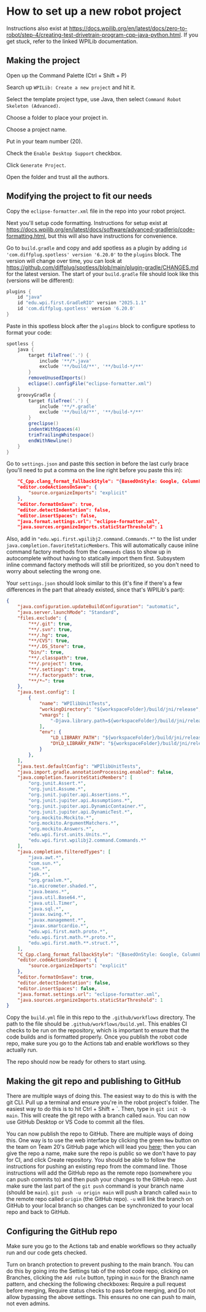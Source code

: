# How to set up a new robot project

Instructions also exist at https://docs.wpilib.org/en/latest/docs/zero-to-robot/step-4/creating-test-drivetrain-program-cpp-java-python.html. If you get stuck, refer to the linked WPILib documentation.

## Making the project

Open up the Command Palette (Ctrl + Shift + P)

Search up `WPILib: Create a new project` and hit it.

Select the template project type, use Java, then select `Command Robot Skeleton (Advanced)`.

Choose a folder to place your project in.

Choose a project name.

Put in your team number (20).

Check the `Enable Desktop Support` checkbox.

Click `Generate Project`.

Open the folder and trust all the authors.

## Modifying the project to fit our needs

Copy the `eclipse-formatter.xml` file in the repo into your robot project.

Next you'll setup code formatting. Instructions for setup exist at https://docs.wpilib.org/en/latest/docs/software/advanced-gradlerio/code-formatting.html, but this will also have instructions for convenience.

Go to `build.gradle` and copy and add spotless as a plugin by adding `id 'com.diffplug.spotless' version '6.20.0'` to the `plugins` block. The version will change over time, you can look at https://github.com/diffplug/spotless/blob/main/plugin-gradle/CHANGES.md for the latest version. The start of your `build.gradle` file should look like this (versions will be different):
```groovy
plugins {
   	id "java"
   	id "edu.wpi.first.GradleRIO" version "2025.1.1"
   	id 'com.diffplug.spotless' version '6.20.0'
}
```

Paste in this spotless block after the `plugins` block to configure spotless to format your code:
```gradle
spotless {
    java {
        target fileTree('.') {
            include '**/*.java'
            exclude '**/build/**', '**/build-*/**'
        }
        removeUnusedImports()
        eclipse().configFile("eclipse-formatter.xml")
    }
    groovyGradle {
        target fileTree('.') {
            include '**/*.gradle'
            exclude '**/build/**', '**/build-*/**'
        }
        greclipse()
        indentWithSpaces(4)
        trimTrailingWhitespace()
        endWithNewline()
    }
}
```

Go to `settings.json` and paste this section in before the last curly brace (you'll need to put a comma on the line right before you paste this in):
```json
	"C_Cpp.clang_format_fallbackStyle": "{BasedOnStyle: Google, ColumnLimit: 0, IndentWidth: 4, TabWidth: 4, UseTab: ForIndentation}",
	"editor.codeActionsOnSave": {
		"source.organizeImports": "explicit"
	},
	"editor.formatOnSave": true,
	"editor.detectIndentation": false,
	"editor.insertSpaces": false,
	"java.format.settings.url": "eclipse-formatter.xml",
	"java.sources.organizeImports.staticStarThreshold": 1
```

Also, add in `"edu.wpi.first.wpilibj2.command.Commands.*"` to the list under `java.completion.favoriteStaticMembers`. This will automatically cause inline command factory methods from the `Commands` class to show up in autocomplete without having to statically import them first. Subsystem inline command factory methods will still be prioritized, so you don't need to worry about selecting the wrong one.

Your `settings.json` should look similar to this (it's fine if there's a few differences in the part that already existed, since that's WPILib's part):
```json
{
	"java.configuration.updateBuildConfiguration": "automatic",
	"java.server.launchMode": "Standard",
	"files.exclude": {
		"**/.git": true,
		"**/.svn": true,
		"**/.hg": true,
		"**/CVS": true,
		"**/.DS_Store": true,
		"bin/": true,
		"**/.classpath": true,
		"**/.project": true,
		"**/.settings": true,
		"**/.factorypath": true,
		"**/*~": true
	},
	"java.test.config": [
		{
			"name": "WPIlibUnitTests",
			"workingDirectory": "${workspaceFolder}/build/jni/release",
			"vmargs": [
				"-Djava.library.path=${workspaceFolder}/build/jni/release"
			],
			"env": {
				"LD_LIBRARY_PATH": "${workspaceFolder}/build/jni/release",
				"DYLD_LIBRARY_PATH": "${workspaceFolder}/build/jni/release"
			}
		},
	],
	"java.test.defaultConfig": "WPIlibUnitTests",
	"java.import.gradle.annotationProcessing.enabled": false,
	"java.completion.favoriteStaticMembers": [
		"org.junit.Assert.*",
		"org.junit.Assume.*",
		"org.junit.jupiter.api.Assertions.*",
		"org.junit.jupiter.api.Assumptions.*",
		"org.junit.jupiter.api.DynamicContainer.*",
		"org.junit.jupiter.api.DynamicTest.*",
		"org.mockito.Mockito.*",
		"org.mockito.ArgumentMatchers.*",
		"org.mockito.Answers.*",
		"edu.wpi.first.units.Units.*",
		"edu.wpi.first.wpilibj2.command.Commands.*"
	],
	"java.completion.filteredTypes": [
		"java.awt.*",
		"com.sun.*",
		"sun.*",
		"jdk.*",
		"org.graalvm.*",
		"io.micrometer.shaded.*",
		"java.beans.*",
		"java.util.Base64.*",
		"java.util.Timer",
		"java.sql.*",
		"javax.swing.*",
		"javax.management.*",
		"javax.smartcardio.*",
		"edu.wpi.first.math.proto.*",
		"edu.wpi.first.math.**.proto.*",
		"edu.wpi.first.math.**.struct.*",
	],
	"C_Cpp.clang_format_fallbackStyle": "{BasedOnStyle: Google, ColumnLimit: 0, IndentWidth: 4, TabWidth: 4, UseTab: ForIndentation}",
	"editor.codeActionsOnSave": {
		"source.organizeImports": "explicit"
	},
	"editor.formatOnSave": true,
	"editor.detectIndentation": false,
	"editor.insertSpaces": false,
	"java.format.settings.url": "eclipse-formatter.xml",
	"java.sources.organizeImports.staticStarThreshold": 1
}
```

Copy the `build.yml` file in this repo to the `.github/workflows` directory. The path to the file should be `.github/workflows/build.yml`. This enables CI checks to be run on the repository, which is important to ensure that the code builds and is formatted properly. Once you publish the robot code repo, make sure you go to the Actions tab and enable workflows so they actually run.

The repo should now be ready for others to start using.

## Making the git repo and publishing to GitHub

There are multiple ways of doing this. The easiest way to do this is with the git CLI. Pull up a terminal and ensure you're in the robot project's folder. The easiest way to do this is to hit Ctrl + Shift + \`. Then, type in `git init -b main`. This will create the git repo with a branch called `main`. You can now use GitHub Desktop or VS Code to commit all the files.

You can now publish the repo to GitHub. There are multiple ways of doing this. One way is to use the web interface by clicking the green `New` button on the team on Team 20's GitHub page which will lead you [here](https://github.com/organizations/team20/repositories/new); then you can give the repo a name, make sure the repo is public so we don't have to pay for CI, and click Create repository. You should be able to follow the instructions for pushing an existing repo from the command line. Those instructions will add the GitHub repo as the remote repo (somewhere you can push commits to) and then push your changes to the GitHub repo. Just make sure the last part of the `git push` command is your branch name (should be `main`). `git push -u origin main` will push a branch called `main` to the remote repo called `origin` (the GitHub repo). `-u` will link the branch on GitHub to your local branch so changes can be synchronized to your local repo and back to GitHub.

## Configuring the GitHub repo

Make sure you go to the Actions tab and enable workflows so they actually run and our code gets checked.

Turn on branch protection to prevent pushing to the main branch. You can do this by going into the Settings tab of the robot code repo, clicking on Branches, clicking the `Add rule` button, typing in `main` for the Branch name pattern, and checking the following checkboxes: Require a pull request before merging, Require status checks to pass before merging, and Do not allow bypassing the above settings. This ensures no one can push to main, not even admins.
